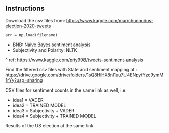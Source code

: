 ## Instructions

Download the csv files from: https://www.kaggle.com/manchunhui/us-election-2020-tweets

`arr = np.load(filename)`

* BNB: Naive Bayes sentiment analysis
* Subjectivity and Polarity: NLTK
  
^ ref: https://www.kaggle.com/priy998/tweets-sentiment-analysis

Find the filtered csv files with State and sentiment mapping at : https://drive.google.com/drive/folders/1sQ8HiHX8nI1uu7U4ENpyfYzc9ymM1rYy?usp=sharing

CSV files for sentiment counts in the same link as well, i.e. 

* idea1 = VADER 
* idea2 = TRAINED MODEL 
* idea3 = Subjectivity + VADER
* idea4 = Subjectivity + TRAINED MODEL

Results of the US election at the same link.